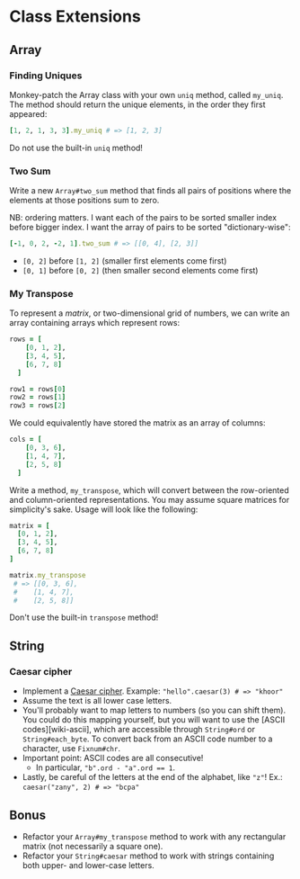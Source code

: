 # Class Extensions

## Array

### Finding Uniques

Monkey-patch the Array class with your own `uniq` method, called
`my_uniq`. The method should return the unique elements, in the order
they first appeared:

```ruby
[1, 2, 1, 3, 3].my_uniq # => [1, 2, 3]
```

Do not use the built-in `uniq` method!

### Two Sum

Write a new `Array#two_sum` method that finds all pairs of positions
where the elements at those positions sum to zero.

NB: ordering matters. I want each of the pairs to be sorted smaller
index before bigger index. I want the array of pairs to be sorted
"dictionary-wise":

```ruby
[-1, 0, 2, -2, 1].two_sum # => [[0, 4], [2, 3]]
```

* `[0, 2]` before `[1, 2]` (smaller first elements come first)
* `[0, 1]` before `[0, 2]` (then smaller second elements come first)

### My Transpose

To represent a *matrix*, or two-dimensional grid of numbers, we can
write an array containing arrays which represent rows:

```ruby
rows = [
    [0, 1, 2],
    [3, 4, 5],
    [6, 7, 8]
  ]

row1 = rows[0]
row2 = rows[1]
row3 = rows[2]
```

We could equivalently have stored the matrix as an array of
columns:

```ruby
cols = [
    [0, 3, 6],
    [1, 4, 7],
    [2, 5, 8]
  ]
```

Write a method, `my_transpose`, which will convert between the
row-oriented and column-oriented representations. You may assume square
matrices for simplicity's sake. Usage will look like the following:

```ruby
matrix = [
  [0, 1, 2],
  [3, 4, 5],
  [6, 7, 8]
]

matrix.my_transpose
 # => [[0, 3, 6],
 #    [1, 4, 7],
 #    [2, 5, 8]]
```

Don't use the built-in `transpose` method!

## String

### Caesar cipher

* Implement a [Caesar cipher][caesar-cipher]. Example:
  `"hello".caesar(3) # => "khoor"`
* Assume the text is all lower case letters.
* You'll probably want to map letters to numbers (so you can shift
  them). You could do this mapping yourself, but you will want to use
  the [ASCII codes][wiki-ascii], which are accessible through
  `String#ord` or `String#each_byte`. To convert back from an ASCII code
  number to a character, use `Fixnum#chr`.
* Important point: ASCII codes are all consecutive!
    * In particular, `"b".ord - "a".ord == 1`.
* Lastly, be careful of the letters at the end of the alphabet, like
  `"z"`! Ex.: `caesar("zany", 2) # => "bcpa"`

[caesar-cipher]: http://en.wikipedia.org/wiki/Caesar_cipher

## Bonus

- Refactor your `Array#my_transpose` method to work with any rectangular
matrix (not necessarily a square one).
- Refactor your `String#caesar` method to work with strings containing
  both upper- and lower-case letters.
